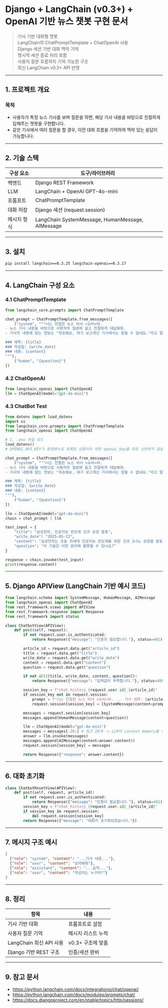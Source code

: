 # Django + LangChain (v0.3+) + OpenAI 기반 뉴스 챗봇 구현 문서

> 기사 기반 대화형 챗봇  
> LangChain의 ChatPromptTemplate + ChatOpenAI 사용  
> Django 세션 기반 대화 맥락 기억  
> 명시적 세션 종료 처리 포함  
> 사용자 질문 흐름까지 기억 가능한 구조  
> 최신 LangChain v0.3+ API 반영

---

## 1. 프로젝트 개요

### 목적
- 사용자가 특정 뉴스 기사를 보며 질문을 하면, 해당 기사 내용을 바탕으로 친절하게 답해주는 챗봇을 구현합니다.
- 같은 기사에서 여러 질문을 할 경우, 이전 대화 흐름을 기억하여 맥락 있는 응답이 가능합니다.

---

## 2. 기술 스택

| 구성 요소 | 도구/라이브러리 |
|----------|------------------|
| 백엔드   | Django REST Framework |
| LLM      | LangChain + OpenAI GPT-4o-mini |
| 프롬프트 | ChatPromptTemplate |
| 대화 저장 | Django 세션 (request.session) |
| 메시지 형식 | LangChain SystemMessage, HumanMessage, AIMessage |

---

## 3. 설치

```bash
pip install langchain==0.3.25 langchain-openai==0.3.17
```

---

## 4. LangChain 구성 요소

### 4.1 ChatPromptTemplate

```python
from langchain_core.prompts import ChatPromptTemplate

chat_prompt = ChatPromptTemplate.from_messages([
    ("system", """너는 친절한 뉴스 비서 <뉴비>야.
- 뉴스 기사 내용을 바탕으로 사용자의 질문에 쉽고 친절하게 대답해줘.
- 기사의 내용에 없는 정보는 "죄송해요, 여기 보고계신 기사에서는 찾을 수 없네요."라고 말해줘.

### 제목: {title}
### 작성일: {write_date}
### 내용: {content}
"""),
    ("human", "{question}")
])
```

### 4.2 ChatOpenAI

```python
from langchain_openai import ChatOpenAI
llm = ChatOpenAI(model="gpt-4o-mini")
```

### 4.3 ChatBot Test

```python
from dotenv import load_dotenv
import os
from langchain_core.prompts import ChatPromptTemplate
from langchain_openai import ChatOpenAI

# 1. .env 파일 로드
load_dotenv()
# OPENAI_API_KEY가 환경변수로 등록된 상황이라 하면 openai_key를 따로 선언하지 않을 수 있음

chat_prompt = ChatPromptTemplate.from_messages([
    ("system", """너는 친절한 뉴스 비서 <뉴비>야.
- 뉴스 기사 내용을 바탕으로 사용자의 질문에 쉽고 친절하게 대답해줘.
- 기사의 내용에 없는 정보는 "죄송해요, 여기 보고계신 기사에서는 찾을 수 없네요."라고 말해줘.

### 제목: {title}
### 작성일: {write_date}
### 내용: {content}
"""),
    ("human", "{question}")
])

llm = ChatOpenAI(model="gpt-4o-mini")
chain = chat_prompt | llm

test_input = {
    "title": "삼성전자, 인공지능 반도체 신규 공정 발표",
    "write_date": "2025-05-22",
    "content": "삼성전자는 오늘 차세대 인공지능 반도체를 위한 신규 3나노 공정을 발표했다. 이 기술은 기존 대비 성능을 20% 향상시키고 전력 효율을 30% 개선했다. 특히 데이터 센터, 모바일 기기, 자율주행차 등 고성능 컴퓨팅 분야에서 활용이 기대된다.",
    "question": "이 기술은 어떤 분야에 활용될 수 있나요?"
}

response = chain.invoke(test_input)
print(response.content)
```

---

## 5. Django APIView (LangChain 기반 예시 코드)

```python
from langchain.schema import SystemMessage, HumanMessage, AIMessage
from langchain_openai import ChatOpenAI
from rest_framework.views import APIView
from rest_framework.response import Response
from rest_framework import status

class ChatbotView(APIView):
    def post(self, request):
        if not request.user.is_authenticated:
            return Response({"message": "인증이 필요합니다."}, status=401)

        article_id = request.data.get("article_id")
        title = request.data.get("title")
        write_date = request.data.get("write_date")
        content = request.data.get("content")
        question = request.data.get("question")

        if not all([title, write_date, content, question]):
            return Response({"message": "입력값이 부족합니다."}, status=400)

        session_key = f"chat_history_{request.user.id}_{article_id}"
        if session_key not in request.session:
            prompt = f"너는 친절한 뉴스 비서 <뉴비>야. ... 기사 제목: {article.title}, 작성일: {article.write_date}, 내용: {article.content}"
            request.session[session_key] = [SystemMessage(content=prompt)]

        messages = request.session[session_key]
        messages.append(HumanMessage(content=question))

        llm = ChatOpenAI(model="gpt-4o-mini")
        messages = messages[-20:] # 최근 20개 -> LLM의 context memory를 사용하는 구조 아님
        answer = llm.invoke(messages)
        messages.append(AIMessage(content=answer.content))
        request.session[session_key] = messages

        return Response({"response": answer.content})
```

---

## 6. 대화 초기화

```python
class ChatbotResetView(APIView):
    def post(self, request, article_id):
        if not request.user.is_authenticated:
            return Response({"message": "인증이 필요합니다."}, status=401)
        session_key = f"chat_history_{request.user.id}_{article_id}"
        if session_key in request.session:
            del request.session[session_key]
        return Response({"message": "대화가 초기화되었습니다."})
```

---

## 7. 메시지 구조 예시

```json
[
  {"role": "system", "content": "...기사 내용..."},
  {"role": "user", "content": "요약해줘"},
  {"role": "assistant", "content": "...요약..."},
  {"role": "user", "content": "작성자는 누구야?"}
]
```

---

## 8. 정리

| 항목 | 내용 |
|------|------|
| 기사 기반 대화 | 프롬프트로 설정 |
| 사용자 질문 기억 | 메시지 리스트 누적 |
| LangChain 최신 API 사용 | v0.3+ 구조에 맞춤 |
| Django 기반 REST 구조 | 인증/세션 완비 |

---

## 9. 참고 문서

- https://python.langchain.com/docs/integrations/chat/openai/
- https://python.langchain.com/docs/modules/prompts/chat/
- https://docs.djangoproject.com/en/stable/topics/http/sessions/
